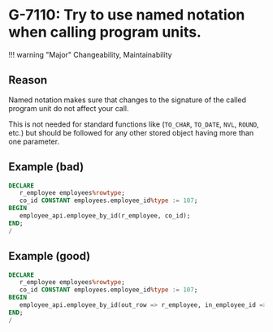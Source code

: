 # G-7110: Try to use named notation when calling program units.

!!! warning "Major"
    Changeability, Maintainability

## Reason

Named notation makes sure that changes to the signature of the called program unit do not affect your call.

This is not needed for standard functions like (`TO_CHAR`, `TO_DATE`, `NVL`, `ROUND`, etc.) but should be followed for any other stored object having more than one parameter.

## Example (bad)

``` sql
DECLARE
   r_employee employees%rowtype;
   co_id CONSTANT employees.employee_id%type := 107;
BEGIN
   employee_api.employee_by_id(r_employee, co_id);
END;
/
```

## Example (good)

``` sql
DECLARE
   r_employee employees%rowtype;
   co_id CONSTANT employees.employee_id%type := 107;
BEGIN
   employee_api.employee_by_id(out_row => r_employee, in_employee_id => co_id);
END;
/
```